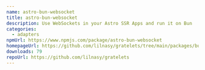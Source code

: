```yaml
---
name: astro-bun-websocket
title: astro-bun-websocket
description: Use WebSockets in your Astro SSR Apps and run it on Bun
categories:
  - adapters
npmUrl: https://www.npmjs.com/package/astro-bun-websocket
homepageUrl: https://github.com/lilnasy/gratelets/tree/main/packages/bun-websocket
downloads: 79
repoUrl: https://github.com/lilnasy/gratelets
---
```


